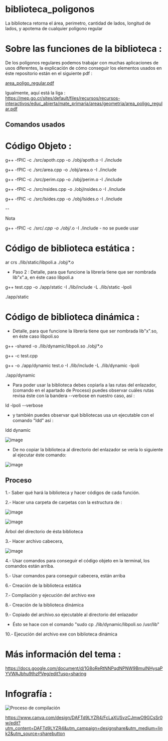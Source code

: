 # biblioteca_poligonos
La biblioteca retorna el área, perimetro, cantidad de lados, longitud de lados, y apotema de cualquier polígono regular 

# Sobre las funciones de la biblioteca :

De los polígonos regulares podemos trabajar con muchas aplicaciones de usos diferentes, la explicación de cómo conseguir los elementos usados en éste repositorio están en el siguiente pdf : 

[area_poligo_regular.pdf](https://github.com/camarenaS100/biblioteca_poligonos/files/10128192/area_poligo_regular.pdf)

Igualmente, aquí está la liga : https://mep.go.cr/sites/default/files/recursos/recursos-interactivos/educ_abierta/mate_primaria/areas/geometria/area_poligo_regular.pdf

## Comandos usados ##

# Código Objeto :


g++ -fPIC -c ./src/apoth.cpp -o ./obj/apoth.o -I ./include

g++ -fPIC -c ./src/area.cpp -o ./obj/area.o -I ./include

g++ -fPIC -c ./src/perim.cpp -o ./obj/perim.o -I ./include

g++ -fPIC -c ./src/nsides.cpp -o ./obj/nsides.o -I ./include

g++ -fPIC -c ./src/lsides.cpp -o ./obj/lsides.o -I ./include

--

Nota

g++ -fPIC -c ./src/*.cpp -o ./obj/*.o -I ./include   - no se puede usar


 # Código de biblioteca estática :

ar crs ./lib/static/libpoli.a ./obj/*.o

- Paso 2 : Detalle, para que funcione la librería tiene que ser nombrada lib"x".a, en éste caso libpoli.a

g++ test.cpp -o ./app/static -I ./lib/include -L ./lib/static -lpoli

./app/static



# Código de biblioteca dinámica :

-  Detalle, para que funcione la librería tiene que ser nombrada lib"x".so, en éste caso libpoli.so

g++ -shared -o ./lib/dynamic/libpoli.so  ./obj/*.o

g++ -c test.cpp

g++ -o ./app/dynamic test.o -I ./lib/include -L ./lib/dynamic -lpoli

./app/dynamic


-  Para poder usar la biblioteca debes copiarla a las rutas del enlazador, (comando en el apartado de Proceso) 
puedes observar cuáles rutas revisa éste con la bandera --verbose en nuestro caso, así :

ld -lpoli  --verbose

-  y también puedes observar qué bibliotecas usa un ejecutable con el comando "ldd" así :

ldd dynamic

![image](https://user-images.githubusercontent.com/66481799/206099778-185ebbd0-ed3b-4c94-9714-b4ebc511bdd6.png)


- De no copiar la biblioteca al directorio del enlazador se vería lo siguiente al ejecutar éste comando:

![image](https://user-images.githubusercontent.com/66481799/206099954-18cf200c-19f4-443a-b541-98c22dedd8ff.png)


 ## Proceso 
 
1.- Saber qué hará la biblioteca y hacer códigos de cada función.

2.- Hacer una carpeta de carpetas con la estructura de :

![image](https://user-images.githubusercontent.com/66481799/200756573-decd38d1-07ed-46d6-aeb7-69bfcf60be7a.png)

![image](https://user-images.githubusercontent.com/66481799/204229597-50d30758-d3fe-4202-9b7e-a26d2730e8bf.png)

Árbol del directorio de ésta biblioteca

3.- Hacer archivo cabecera,  
 
![image](https://user-images.githubusercontent.com/66481799/204933711-637309b2-75a8-404b-ab8f-bae3a2346efb.png)

4.- Usar comandos para conseguir el código objeto en la terminal, los comandos están arriba.

5.- Usar comandos para conseguir cabecera, están arriba

6.- Creación de la biblioteca estática 

7.- Compilación y ejecución del archivo exe

8.- Creación de la biblioteca dinámica 

9.- Copiado del archivo.so ejecutable al directorio del enlazador 

- Ésto se hace con el comando "sudo cp ./lib/dynamic/libpoli.so /usr/lib"

10.- Ejecución del archivo exe con biblioteca dinámica



# Más información del tema :

https://docs.google.com/document/d/1G8oReRtNNPqdNPNW9BmuINHysaPYVWAJbhu9thzPVeg/edit?usp=sharing
 

# Infografía :


![Proceso de compilación](https://user-images.githubusercontent.com/66481799/204932968-b45aa069-7c0f-4bf4-9f0b-fe3441be4263.png)


https://www.canva.com/design/DAFTd9LYZR4/FcLaXUSvzCJmwO9GCsSr0w/edit?utm_content=DAFTd9LYZR4&utm_campaign=designshare&utm_medium=link2&utm_source=sharebutton
 
